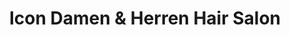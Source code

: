 ---
title: "Icon Damen & Herren Hair Salon"
url: /darmstadt/icon-damen-und-herren-hair-salon/
shop: Friseur
---
